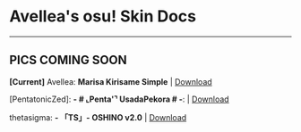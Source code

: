 # **Avellea's osu! Skin Docs**
---

## PICS COMING SOON 

**[Current]** Avellea: __Marisa Kirisame Simple__ | [Download](https://github.com/Avellea/Avellea/raw/main/Marisa%20Kirisame%20-%20AvelleaGames.osk)

[PentatonicZed]: **- # ⌞Penta'⌝ UsadaPekora # -**: | [Download](https://files.catbox.moe/08n8kw.osk)

thetasigma: **- 「TS」- OSHINO v2.0** | [Download](https://files.catbox.moe/h4p8wh.osk)
